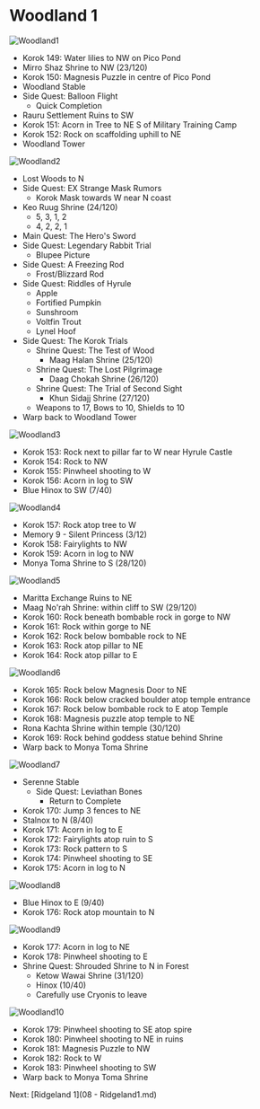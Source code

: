 # Woodland 1

![Woodland1](images/Woodland1.PNG)

* Korok 149: Water lilies to NW on Pico Pond
* Mirro Shaz Shrine to NW (23/120)
* Korok 150: Magnesis Puzzle in centre of Pico Pond
* Woodland Stable
* Side Quest: Balloon Flight
  * Quick Completion
* Rauru Settlement Ruins to SW
* Korok 151: Acorn in Tree to NE S of Military Training Camp
* Korok 152: Rock on scaffolding uphill to NE
* Woodland Tower

![Woodland2](images/Woodland2.PNG)

* Lost Woods to N
* Side Quest: EX Strange Mask Rumors
  * Korok Mask towards W near N coast
* Keo Ruug Shrine (24/120)
  * 5, 3, 1, 2
  * 4, 2, 2, 1
* Main Quest: The Hero's Sword
* Side Quest: Legendary Rabbit Trial
  * Blupee Picture
* Side Quest: A Freezing Rod
  * Frost/Blizzard Rod
* Side Quest: Riddles of Hyrule
  * Apple
  * Fortified Pumpkin
  * Sunshroom
  * Voltfin Trout
  * Lynel Hoof
* Side Quest: The Korok Trials
  * Shrine Quest: The Test of Wood
    * Maag Halan Shrine (25/120)
  * Shrine Quest: The Lost Pilgrimage
    * Daag Chokah Shrine (26/120)
  * Shrine Quest: The Trial of Second Sight
    * Khun Sidajj Shrine (27/120)
  * Weapons to 17, Bows to 10, Shields to 10
* Warp back to Woodland Tower

![Woodland3](images/Woodland3.PNG)

* Korok 153: Rock next to pillar far to W near Hyrule Castle
* Korok 154: Rock to NW
* Korok 155: Pinwheel shooting to W
* Korok 156: Acorn in log to SW
* Blue Hinox to SW (7/40)

![Woodland4](images/Woodland4.PNG)

* Korok 157: Rock atop tree to W
* Memory 9 - Silent Princess (3/12)
* Korok 158: Fairylights to NW
* Korok 159: Acorn in log to NW
* Monya Toma Shrine to S (28/120)

![Woodland5](images/Woodland5.PNG)

* Maritta Exchange Ruins to NE
* Maag No'rah Shrine: within cliff to SW (29/120)
* Korok 160: Rock beneath bombable rock in gorge to NW
* Korok 161: Rock within gorge to NE
* Korok 162: Rock below bombable rock to NE
* Korok 163: Rock atop pillar to NE
* Korok 164: Rock atop pillar to E

![Woodland6](images/Woodland6.PNG)

* Korok 165: Rock below Magnesis Door to NE
* Korok 166: Rock below cracked boulder atop temple entrance
* Korok 167: Rock below bombable rock to E atop Temple
* Korok 168: Magnesis puzzle atop temple to NE
* Rona Kachta Shrine within temple (30/120)
* Korok 169: Rock behind goddess statue behind Shrine
* Warp back to Monya Toma Shrine

![Woodland7](images/Woodland7.PNG)

* Serenne Stable
  * Side Quest: Leviathan Bones
    * Return to Complete
* Korok 170: Jump 3 fences to NE
* Stalnox to N (8/40)
* Korok 171: Acorn in log to E
* Korok 172: Fairylights atop ruin to S
* Korok 173: Rock pattern to S
* Korok 174: Pinwheel shooting to SE
* Korok 175: Acorn in log to N

![Woodland8](images/Woodland8.PNG)

* Blue Hinox to E (9/40)
* Korok 176: Rock atop mountain to N

![Woodland9](images/Woodland9.PNG)

* Korok 177: Acorn in log to NE
* Korok 178: Pinwheel shooting to E
* Shrine Quest: Shrouded Shrine to N in Forest
  * Ketow Wawai Shrine (31/120)
  * Hinox (10/40)
  * Carefully use Cryonis to leave

![Woodland10](images/Woodland10.PNG)

* Korok 179: Pinwheel shooting to SE atop spire
* Korok 180: Pinwheel shooting to NE in ruins
* Korok 181: Magnesis Puzzle to NW
* Korok 182: Rock to W
* Korok 183: Pinwheel shooting to SW
* Warp back to Monya Toma Shrine

Next: [Ridgeland 1](08 - Ridgeland1.md)
